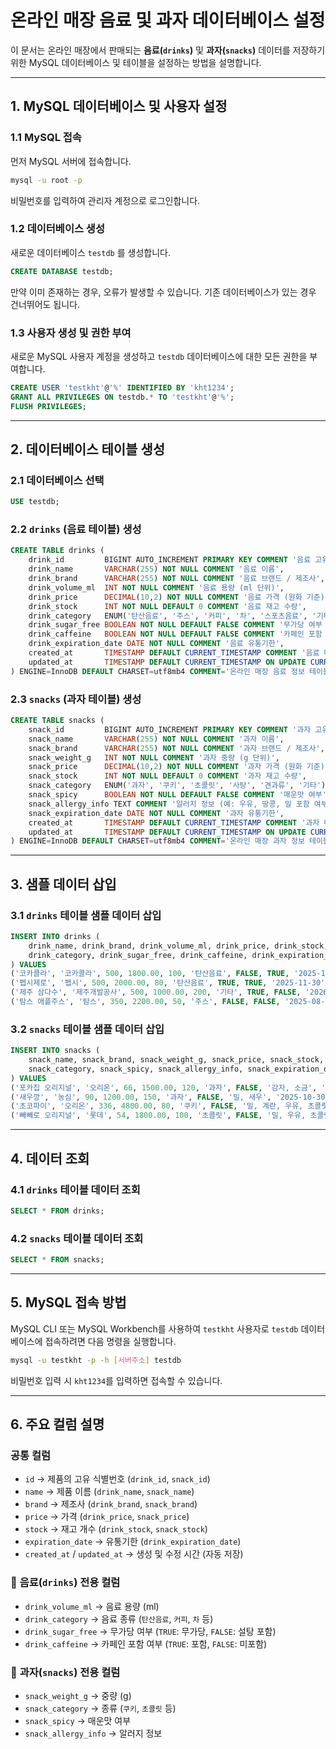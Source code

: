 # 온라인 매장 음료 및 과자 데이터베이스 설정

이 문서는 온라인 매장에서 판매되는 **음료(`drinks`)** 및 **과자(`snacks`)** 데이터를 저장하기 위한 MySQL 데이터베이스 및 테이블을 설정하는 방법을 설명합니다.

---

## 1. MySQL 데이터베이스 및 사용자 설정

### 1.1 MySQL 접속
먼저 MySQL 서버에 접속합니다.

```sh
mysql -u root -p
```
비밀번호를 입력하여 관리자 계정으로 로그인합니다.

### 1.2 데이터베이스 생성
새로운 데이터베이스 `testdb` 를 생성합니다.

```sql
CREATE DATABASE testdb;
```
만약 이미 존재하는 경우, 오류가 발생할 수 있습니다. 기존 데이터베이스가 있는 경우 건너뛰어도 됩니다.

### 1.3 사용자 생성 및 권한 부여
새로운 MySQL 사용자 계정을 생성하고 `testdb` 데이터베이스에 대한 모든 권한을 부여합니다.

```sql
CREATE USER 'testkht'@'%' IDENTIFIED BY 'kht1234';
GRANT ALL PRIVILEGES ON testdb.* TO 'testkht'@'%';
FLUSH PRIVILEGES;
```

---

## 2. 데이터베이스 테이블 생성

### 2.1 데이터베이스 선택
```sql
USE testdb;
```

### 2.2 `drinks` (음료 테이블) 생성
```sql
CREATE TABLE drinks (
    drink_id         BIGINT AUTO_INCREMENT PRIMARY KEY COMMENT '음료 고유 ID',
    drink_name       VARCHAR(255) NOT NULL COMMENT '음료 이름',
    drink_brand      VARCHAR(255) NOT NULL COMMENT '음료 브랜드 / 제조사',
    drink_volume_ml  INT NOT NULL COMMENT '음료 용량 (ml 단위)',
    drink_price      DECIMAL(10,2) NOT NULL COMMENT '음료 가격 (원화 기준)',
    drink_stock      INT NOT NULL DEFAULT 0 COMMENT '음료 재고 수량',
    drink_category   ENUM('탄산음료', '주스', '커피', '차', '스포츠음료', '기타') NOT NULL COMMENT '음료 카테고리',
    drink_sugar_free BOOLEAN NOT NULL DEFAULT FALSE COMMENT '무가당 여부 (TRUE: 무가당, FALSE: 일반)',
    drink_caffeine   BOOLEAN NOT NULL DEFAULT FALSE COMMENT '카페인 포함 여부',
    drink_expiration_date DATE NOT NULL COMMENT '음료 유통기한',
    created_at       TIMESTAMP DEFAULT CURRENT_TIMESTAMP COMMENT '음료 데이터 생성일',
    updated_at       TIMESTAMP DEFAULT CURRENT_TIMESTAMP ON UPDATE CURRENT_TIMESTAMP COMMENT '음료 데이터 수정일'
) ENGINE=InnoDB DEFAULT CHARSET=utf8mb4 COMMENT='온라인 매장 음료 정보 테이블';
```

### 2.3 `snacks` (과자 테이블) 생성
```sql
CREATE TABLE snacks (
    snack_id         BIGINT AUTO_INCREMENT PRIMARY KEY COMMENT '과자 고유 ID',
    snack_name       VARCHAR(255) NOT NULL COMMENT '과자 이름',
    snack_brand      VARCHAR(255) NOT NULL COMMENT '과자 브랜드 / 제조사',
    snack_weight_g   INT NOT NULL COMMENT '과자 중량 (g 단위)',
    snack_price      DECIMAL(10,2) NOT NULL COMMENT '과자 가격 (원화 기준)',
    snack_stock      INT NOT NULL DEFAULT 0 COMMENT '과자 재고 수량',
    snack_category   ENUM('과자', '쿠키', '초콜릿', '사탕', '견과류', '기타') NOT NULL COMMENT '과자 카테고리',
    snack_spicy      BOOLEAN NOT NULL DEFAULT FALSE COMMENT '매운맛 여부',
    snack_allergy_info TEXT COMMENT '알러지 정보 (예: 우유, 땅콩, 밀 포함 여부 기재)',
    snack_expiration_date DATE NOT NULL COMMENT '과자 유통기한',
    created_at       TIMESTAMP DEFAULT CURRENT_TIMESTAMP COMMENT '과자 데이터 생성일',
    updated_at       TIMESTAMP DEFAULT CURRENT_TIMESTAMP ON UPDATE CURRENT_TIMESTAMP COMMENT '과자 데이터 수정일'
) ENGINE=InnoDB DEFAULT CHARSET=utf8mb4 COMMENT='온라인 매장 과자 정보 테이블';
```

---

## 3. 샘플 데이터 삽입

### 3.1 `drinks` 테이블 샘플 데이터 삽입
```sql
INSERT INTO drinks (
    drink_name, drink_brand, drink_volume_ml, drink_price, drink_stock, 
    drink_category, drink_sugar_free, drink_caffeine, drink_expiration_date
) VALUES
('코카콜라', '코카콜라', 500, 1800.00, 100, '탄산음료', FALSE, TRUE, '2025-12-31'),
('펩시제로', '펩시', 500, 2000.00, 80, '탄산음료', TRUE, TRUE, '2025-11-30'),
('제주 삼다수', '제주개발공사', 500, 1000.00, 200, '기타', TRUE, FALSE, '2026-06-01'),
('탐스 애플주스', '탐스', 350, 2200.00, 50, '주스', FALSE, FALSE, '2025-08-20');
```

### 3.2 `snacks` 테이블 샘플 데이터 삽입
```sql
INSERT INTO snacks (
    snack_name, snack_brand, snack_weight_g, snack_price, snack_stock, 
    snack_category, snack_spicy, snack_allergy_info, snack_expiration_date
) VALUES
('포카칩 오리지널', '오리온', 66, 1500.00, 120, '과자', FALSE, '감자, 소금', '2025-11-25'),
('새우깡', '농심', 90, 1200.00, 150, '과자', FALSE, '밀, 새우', '2025-10-30'),
('초코파이', '오리온', 336, 4800.00, 80, '쿠키', FALSE, '밀, 계란, 우유, 초콜릿', '2025-09-15'),
('빼빼로 오리지널', '롯데', 54, 1800.00, 100, '초콜릿', FALSE, '밀, 우유, 초콜릿', '2025-08-22');
```

---

## 4. 데이터 조회

### 4.1 `drinks` 테이블 데이터 조회
```sql
SELECT * FROM drinks;
```

### 4.2 `snacks` 테이블 데이터 조회
```sql
SELECT * FROM snacks;
```

---

## 5. MySQL 접속 방법
MySQL CLI 또는 MySQL Workbench를 사용하여 `testkht` 사용자로 `testdb` 데이터베이스에 접속하려면 다음 명령을 실행합니다.
```sh
mysql -u testkht -p -h [서버주소] testdb
```

비밀번호 입력 시 `kht1234`를 입력하면 접속할 수 있습니다.

---

## 6. 주요 컬럼 설명

### **공통 컬럼**
- `id` → 제품의 고유 식별번호 (`drink_id`, `snack_id`)
- `name` → 제품 이름 (`drink_name`, `snack_name`)
- `brand` → 제조사 (`drink_brand`, `snack_brand`)
- `price` → 가격 (`drink_price`, `snack_price`)
- `stock` → 재고 개수 (`drink_stock`, `snack_stock`)
- `expiration_date` → 유통기한 (`drink_expiration_date`)
- `created_at` / `updated_at` → 생성 및 수정 시간 (자동 저장)

### 🥤 **음료(`drinks`) 전용 컬럼**
- `drink_volume_ml` → 음료 용량 (ml)
- `drink_category` → 음료 종류 (`탄산음료`, `커피`, `차` 등)
- `drink_sugar_free` → 무가당 여부 (`TRUE`: 무가당, `FALSE`: 설탕 포함)
- `drink_caffeine` → 카페인 포함 여부 (`TRUE`: 포함, `FALSE`: 미포함)

### 🍪 **과자(`snacks`) 전용 컬럼**
- `snack_weight_g` → 중량 (g)
- `snack_category` → 종류 (`쿠키`, `초콜릿` 등)
- `snack_spicy` → 매운맛 여부
- `snack_allergy_info` → 알러지 정보
